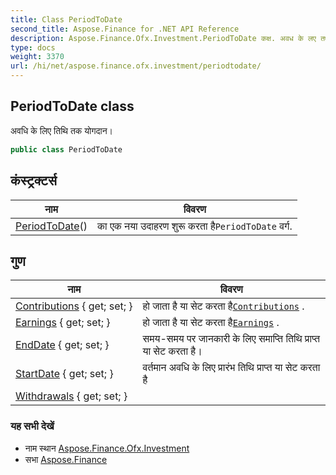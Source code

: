 ```yaml
---
title: Class PeriodToDate
second_title: Aspose.Finance for .NET API Reference
description: Aspose.Finance.Ofx.Investment.PeriodToDate कक्ष. अवध के लए तथ तक यगदन
type: docs
weight: 3370
url: /hi/net/aspose.finance.ofx.investment/periodtodate/
---
```

## PeriodToDate class

अवधि के लिए तिथि तक योगदान।

```csharp
public class PeriodToDate
```

## कंस्ट्रक्टर्स

| नाम | विवरण |
| --- | --- |
| [PeriodToDate](periodtodate/)() | का एक नया उदाहरण शुरू करता है`PeriodToDate` वर्ग. |

## गुण

| नाम | विवरण |
| --- | --- |
| [Contributions](../../aspose.finance.ofx.investment/periodtodate/contributions/) { get; set; } | हो जाता है या सेट करता है[`Contributions`](./contributions/) . |
| [Earnings](../../aspose.finance.ofx.investment/periodtodate/earnings/) { get; set; } | हो जाता है या सेट करता है[`Earnings`](./earnings/) . |
| [EndDate](../../aspose.finance.ofx.investment/periodtodate/enddate/) { get; set; } | समय-समय पर जानकारी के लिए समाप्ति तिथि प्राप्त या सेट करता है। |
| [StartDate](../../aspose.finance.ofx.investment/periodtodate/startdate/) { get; set; } | वर्तमान अवधि के लिए प्रारंभ तिथि प्राप्त या सेट करता है |
| [Withdrawals](../../aspose.finance.ofx.investment/periodtodate/withdrawals/) { get; set; } |  |

### यह सभी देखें

* नाम स्थान [Aspose.Finance.Ofx.Investment](../../aspose.finance.ofx.investment/)
* सभा [Aspose.Finance](../../)


